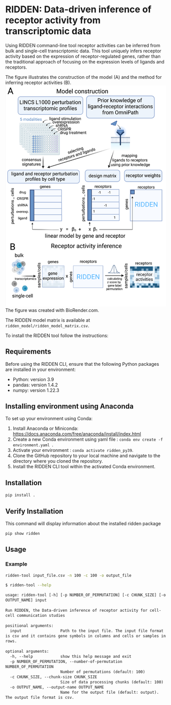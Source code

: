 # RIDDEN: Data-driven inference of receptor activity from transcriptomic data
Using RIDDEN command-line tool receptor activities can be inferred from bulk and single-cell transcriptomic data.
This tool uniquely infers receptor activity based on the expression of receptor-regulated genes, rather than the traditional approach of focusing on the expression levels of ligands and receptors. 


The figure illustrates the construction of the model (A) and the method for inferring receptor activities (B).
![RIDDEN](figures/RIDDEN_model_fig1.jpeg)
The figure was created with BioRender.com.

The RIDDEN model matrix is available at `ridden_model/ridden_model_matrix.csv`.

To install the RIDDEN tool follow the instructions:

## Requirements
Before using the RIDDEN CLI, ensure that the following Python packages are installed in your environment:
- Python: version 3.9
- pandas: version 1.4.2
- numpy: version 1.22.3

## Installing environment using Anaconda
To set up your environment using Conda:
1. Install Anaconda or Miniconda: https://docs.anaconda.com/free/anaconda/install/index.html
2. Create a new Conda environment using yaml file : `conda env create -f environment.yaml `.
3. Activate your environment : `conda activate ridden_py39`.
4. Clone the GitHub repository to your local machine and navigate to the directory where you cloned the repository.
5. Install the RIDDEN CLI tool within the activated Conda environment.

## Installation
```sh
pip install .
```    
## Verify Installation
This command will display information about the installed ridden package
```sh
pip show ridden
```

## Usage
### Example
```sh
ridden-tool input_file.csv -n 100 -c 100 -o output_file
```

```sh
$ ridden-tool --help
```

```plaintext
usage: ridden-tool [-h] [-p NUMBER_OF_PERMUTATION] [-c CHUNK_SIZE] [-o OUTPUT_NAME] input

Run RIDDEN, the Data-driven inference of receptor activity for cell-cell communication studies

positional arguments:
  input                 Path to the input file. The input file format is csv and it contains gene symbols in columns and cells or samples in rows.

optional arguments:
  -h, --help            show this help message and exit
  -p NUMBER_OF_PERMUTATION, --number-of-permutation NUMBER_OF_PERMUTATION
                        Number of permutations (default: 100)
  -c CHUNK_SIZE, --chunk-size CHUNK_SIZE
                        Size of data processing chunks (default: 100)
  -o OUTPUT_NAME, --output-name OUTPUT_NAME
                        Name for the output file (default: output). The output file format is csv.
```

